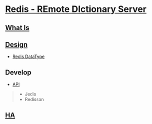 # [Redis - REmote DIctionary Server](https://redis.io/)
## [What Is](WhatIs.md)

## [Design](https://github.com/SunnnyChan/sc.drill-code/blob/master/infra/redis/README.md)
* [Redis DataType](design/datatype.md)

## Develop
* [API](develop/API.md)
> * Jedis
> * Redisson

## [HA](HA/README.md)
